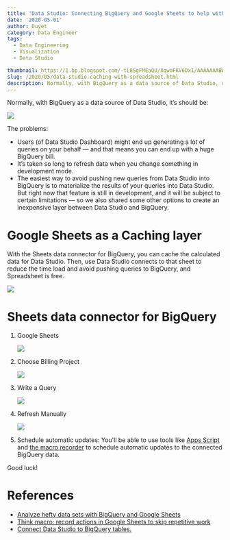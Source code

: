 ```yaml
---
title: 'Data Studio: Connecting BigQuery and Google Sheets to help with hefty data analysis'
date: '2020-05-01'
author: Duyet
category: Data Engineer
tags:
  - Data Engineering
  - Visualization
  - Data Studio

thumbnail: https://1.bp.blogspot.com/-tL8SgFMEaQU/XqwoFKV6DxI/AAAAAAABWeM/jCbFEFQ8rkUIndBbUppJt7xuG5gajTJawCK4BGAYYCw/s1200/caching-with-spreadsheet.png
slug: /2020/05/data-studio-caching-with-spreadsheet.html
description: Normally, with BigQuery as a data source of Data Studio, users (of Data Studio Dashboard) might end up generating a lot of queries on your behalf — and that means you can end up with a huge BigQuery bill. It’s taken so long to refresh data when you change something in development mode. How to solve this problem with Spreadsheet, for free?
---
```


Normally, with BigQuery as a data source of Data Studio, it’s should be:

![](/media/2020/data-studio-spreadsheet/data-studio-bigquery.svg)

The problems:

- Users (of Data Studio Dashboard) might end up generating a lot of queries on your behalf — and that means you can end up with a huge BigQuery bill.
- It’s taken so long to refresh data when you change something in development mode.
- The easiest way to avoid pushing new queries from Data Studio into BigQuery is to materialize the results of your queries into Data Studio. But right now that feature is still in development, and it will be subject to certain limitations — so we also shared some other options to create an inexpensive layer between Data Studio and BigQuery.

# Google Sheets as a Caching layer

With the Sheets data connector for BigQuery, you can cache the calculated data for Data Studio. Then, use Data Studio connects to that sheet to reduce the time load and avoid pushing queries to BigQuery, and Spreadsheet is free.

![](/media/2020/data-studio-spreadsheet/caching-with-spreadsheet.png)

# Sheets data connector for BigQuery

1. Google Sheets

   ![](/media/2020/data-studio-spreadsheet/howto-step-1.png)

2. Choose Billing Project

   ![](/media/2020/data-studio-spreadsheet/howto-step-2.png)

3. Write a Query

   ![](/media/2020/data-studio-spreadsheet/howto-step-3.png)

4. Refresh Manually

   ![](/media/2020/data-studio-spreadsheet/howto-step-4.png)

5. Schedule automatic updates: You'll be able to use tools like [Apps Script](https://developers.google.com/apps-script/) and [the macro recorder](https://www.blog.google/products/g-suite/think-macro-record-actions-google-sheets-skip-repetitive-work/) to schedule automatic updates to the connected BigQuery data.

Good luck!

# References

- [Analyze hefty data sets with BigQuery and Google Sheets](https://gsuiteupdates.googleblog.com/2019/01/bigquery-google-sheets-analyze-data.html)
- [Think macro: record actions in Google Sheets to skip repetitive work](https://www.blog.google/products/g-suite/think-macro-record-actions-google-sheets-skip-repetitive-work/)
- [Connect Data Studio to BigQuery tables.](https://support.google.com/datastudio/answer/6370296)
